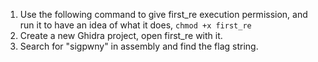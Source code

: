 1. Use the following command to give first_re execution permission, and run it to have an idea of what it does,
```chmod +x first_re```
2. Create a new Ghidra project, open first_re with it.
3. Search for "sigpwny" in assembly and find the flag string.
